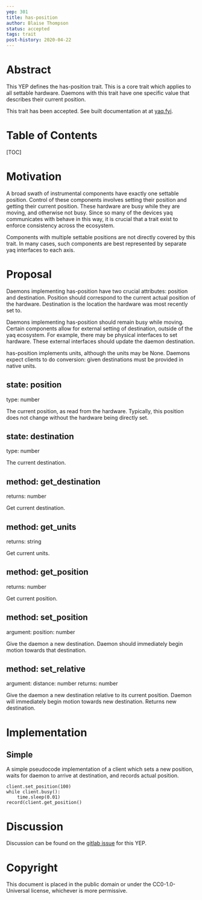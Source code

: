```yaml
---
yep: 301
title: has-position
author: Blaise Thompson
status: accepted
tags: trait
post-history: 2020-04-22
---
```


# Abstract

This YEP defines the has-position trait.
This is a core trait which applies to all settable hardware.
Daemons with this trait have one specific value that describes their current position.

This trait has been accepted.
See built documentation at at [yaq.fyi](https://yaq.fyi/traits/has-position/).

# Table of Contents

[TOC]

# Motivation

A broad swath of instrumental components have exactly one settable position.
Control of these components involves setting their position and getting their current position.
These hardware are busy while they are moving, and otherwise not busy.
Since so many of the devices yaq communicates with behave in this way, it is crucial that a trait exist to enforce consistency across the ecosystem.

Components with multiple settable positions are not directly covered by this trait.
In many cases, such components are best represented by separate yaq interfaces to each axis.

# Proposal

Daemons implementing has-position have two crucial attributes: position and destination.
Position should correspond to the current actual position of the hardware.
Destination is the location the hardware was most recently set to.

Daemons implementing has-position should remain busy while moving.
Certain components allow for external setting of destination, outside of the yaq ecosystem.
For example, there may be physical interfaces to set hardware.
These external interfaces should update the daemon destination.

has-position implements units, although the units may be None.
Daemons expect clients to do conversion: given destinations must be provided in native units.

## state: position

type: number

The current position, as read from the hardware.
Typically, this position does not change without the hardware being directly set.

## state: destination

type: number

The current destination.

## method: get_destination

returns: number

Get current destination.

## method: get_units

returns: string

Get current units.

## method: get_position

returns: number

Get current position.

## method: set_position

argument: position: number

Give the daemon a new destination.
Daemon should immediately begin motion towards that destination.

## method: set_relative

argument: distance: number
returns: number

Give the daemon a new destination relative to its current position.
Daemon will immediately begin motion towards new destination.
Returns new destination.

# Implementation

## Simple

A simple pseudocode implementation of a client which sets a new position, waits for daemon to arrive at destination, and records actual position.

```
client.set_position(100)
while client.busy():
    time.sleep(0.01)
record(client.get_position()
```

# Discussion

Discussion can be found on the [gitlab issue](https://gitlab.com/yaq/yeps/-/issues/12) for this YEP.

# Copyright

This document is placed in the public domain or under the CC0-1.0-Universal license, whichever is more permissive.